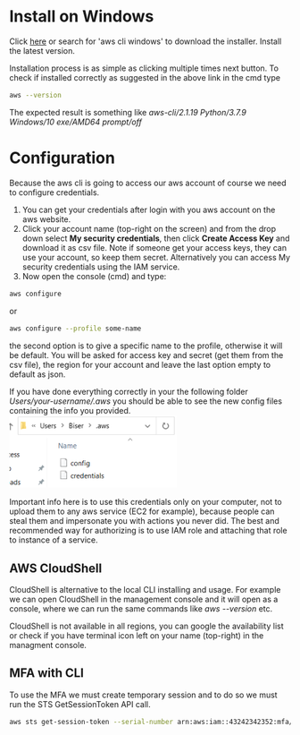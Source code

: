 # Install on Windows

Click [here](https://docs.aws.amazon.com/cli/latest/userguide/install-cliv2-windows.html) or search for 'aws cli windows' to download the installer. Install the latest version.

Installation process is as simple as clicking multiple times next button. To check if installed correctly as suggested in the above link in the cmd type

```bash
aws --version
```

The expected result is something like _aws-cli/2.1.19 Python/3.7.9 Windows/10 exe/AMD64 prompt/off_

# Configuration

Because the aws cli is going to access our aws account of course we need to configure credentials.

1. You can get your credentials after login with you aws account on the aws website.
2. Click your account name (top-right on the screen) and from the drop down select **My security credentials**, then click **Create Access Key** and download it as csv file. Note if someone get your access keys, they can use your account, so keep them secret. Alternatively you can access My security credentials using the IAM service.
3. Now open the console (cmd) and type:

```bash
aws configure
```

or

```bash
aws configure --profile some-name
```

the second option is to give a specific name to the profile, otherwise it will be default.
You will be asked for access key and secret (get them from the csv file), the region for your account and leave the last option empty to default as json.

If you have done everything correctly in your the following folder _Users/your-username/.aws_ you should be able to see the new config files containing the info you provided.
<img src="./pics/aws-folder.png" alt="drawing" width="300"/>

Important info here is to use this credentials only on your computer, not to upload them to any aws service (EC2 for example), because people can steal them and impersonate you with actions you never did. The best and recommended way for authorizing is to use IAM role and attaching that role to instance of a service.

## AWS CloudShell

CloudShell is alternative to the local CLI installing and usage. For example we can open CloudShell in the management console and it will open as a console, where we can run the same commands like _aws --version_ etc.

CloudShell is not available in all regions, you can google the availability list or check if you have terminal icon left on your name (top-right) in the managment console.

## MFA with CLI

To use the MFA we must create temporary session and to do so we must run the STS GetSessionToken API call.

```bash
aws sts get-session-token --serial-number arn:aws:iam::43242342352:mfa/some-username --token-code 123456
```
